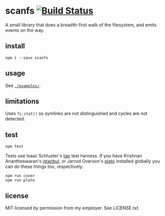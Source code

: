 scanfs [![Build Status](https://travis-ci.org/isao/scanfs.png)](https://travis-ci.org/isao/scanfs)
======

A small library that does a breadth-first walk of the filesystem, and emits events on the way.

install
-------
    npm i --save scanfs

usage
-----
See [`./examples/`](./examples/).

limitations
-----------
Uses `fs.stat()` so symlinks are not distinguished and cycles are not detected.

test
----
    npm test

Tests use Isaac Schlueter's [tap](https://github.com/isaacs/node-tap) test harness. If you have Krishnan Anantheswaran's [istanbul](https://github.com/gotwarlost/istanbul/), or Jarrod Overson's [plato](https://github.com/jsoverson/plato) installed globally you can do these things too, respectively:

    npm run cover
    npm run plato

license
-------
MIT licensed by permission from my employer. See LICENSE.txt.
